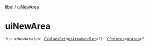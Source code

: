 [libui](index.md) / [uiNewArea](./ui-new-area.md)

# uiNewArea

`fun uiNewArea(ah: `[`CValuesRef`](../kotlinx.cinterop/-c-values-ref/index.md)`<`[`uiAreaHandler`](ui-area-handler/index.md)`>?): `[`CPointer`](../kotlinx.cinterop/-c-pointer/index.md)`<`[`uiArea`](ui-area.md)`>?`